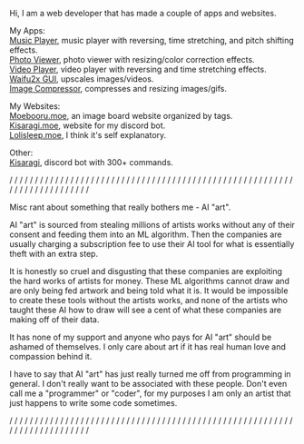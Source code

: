 Hi, I am a web developer that has made a couple of apps and websites. 

My Apps: \
[Music Player](https://github.com/Tenpi/Music-Player), music player with reversing, time stretching, and pitch shifting effects. \
[Photo Viewer](https://github.com/Tenpi/Photo-Viewer), photo viewer with resizing/color correction effects. \
[Video Player](https://github.com/Tenpi/Video-Player), video player with reversing and time stretching effects. \
[Waifu2x GUI](https://github.com/Tenpi/Waifu2x-GUI), upscales images/videos. \
[Image Compressor](https://github.com/Tenpi/Image-Compressor), compresses and resizing images/gifs.

My Websites: \
[Moebooru.moe](https://github.com/Tenpi/Moebooru.moe), an image board website organized by tags. \
[Kisaragi.moe](https://github.com/Tenpi/Kisaragi.moe), website for my discord bot. \
[Lolisleep.moe](https://github.com/Tenpi/lolisleep.moe), I think it's self explanatory. 

Other: \
[Kisaragi](https://github.com/Tenpi/Kisaragi), discord bot with 300+ commands.

/ / / / / / / / / / / / / / / / / / / / / / / / / / / / / / / / / / / / / / / / / / / / / / / / / / / / / / / / / / / / / / / / / / / / / / / / 

Misc rant about something that really bothers me - AI "art".

AI "art" is sourced from stealing millions of artists works without any of their consent and feeding them into an ML algorithm. Then the companies are usually charging a subscription fee to use their AI tool for what is essentially theft with an extra step. 

It is honestly so cruel and disgusting that these companies are exploiting the hard works of artists for money. These ML algorithms cannot draw and are only being fed artwork and being told what it is. It would be impossible to create these tools without the artists works, and none of the artists who taught these AI how to draw will see a cent of what these companies are making off of their data.

It has none of my support and anyone who pays for AI "art" should be ashamed of themselves. I only care about art if it has real human love and compassion behind it.

I have to say that AI "art" has just really turned me off from programming in general. I don't really want to be associated with these people. Don't even call me a "programmer" or "coder", for my purposes I am only an artist that just happens to write some code sometimes.

/ / / / / / / / / / / / / / / / / / / / / / / / / / / / / / / / / / / / / / / / / / / / / / / / / / / / / / / / / / / / / / / / / / / / / / / / 
